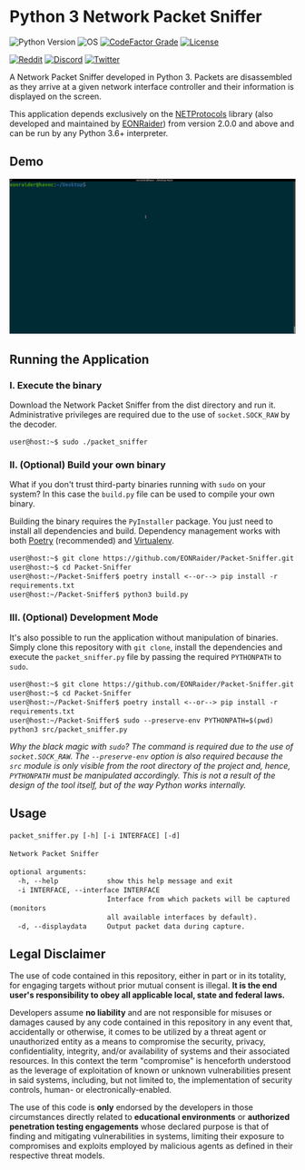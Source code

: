 # Python 3 Network Packet Sniffer

![Python Version](https://img.shields.io/badge/python-3.6+-blue?style=for-the-badge&logo=python)
![OS](https://img.shields.io/badge/OS-GNU%2FLinux-red?style=for-the-badge&logo=linux)
[![CodeFactor Grade](https://img.shields.io/codefactor/grade/github/EONRaider/Packet-Sniffer?label=CodeFactor&logo=codefactor&style=for-the-badge)](https://www.codefactor.io/repository/github/eonraider/packet-sniffer)
[![License](https://img.shields.io/github/license/EONRaider/Packet-Sniffer?style=for-the-badge)](https://github.com/EONRaider/Packet-Sniffer/blob/master/LICENSE)

[![Reddit](https://img.shields.io/badge/Reddit-EONRaider-FF4500?style=flat-square&logo=reddit)](https://www.reddit.com/user/eonraider)
[![Discord](https://img.shields.io/badge/Discord-EONRaider-7289DA?style=flat-square&logo=discord)](https://discord.gg/KVjWBptv)
[![Twitter](https://img.shields.io/badge/Twitter-eon__raider-38A1F3?style=flat-square&logo=twitter)](https://twitter.com/intent/follow?screen_name=eon_raider)

A Network Packet Sniffer developed in Python 3. Packets are disassembled
as they arrive at a given network interface controller and their information
is displayed on the screen.

This application depends exclusively on the [NETProtocols](https://github.com/EONRaider/NETProtocols) 
library (also developed and maintained by [EONRaider](https://github.com/EONRaider)) 
from version 2.0.0 and above and can be run by any Python 3.6+ interpreter.

## Demo
![demo](https://github.com/EONRaider/static/blob/02a36787c0c2253e26c0e934b7c57a54181ccd55/packet-sniffer/demo.gif)

## Running the Application
### I. Execute the binary
Download the Network Packet Sniffer from the dist directory and run it. 
Administrative privileges are required due to the use of `socket.SOCK_RAW` by the
decoder.
```shell
user@host:~$ sudo ./packet_sniffer
```

### II. (Optional) Build your own binary
What if you don't trust third-party binaries running with `sudo` on your system? In this 
case the `build.py` file can be used to compile your own binary.

Building the binary requires the `PyInstaller` package. You just need to install all dependencies and build. 
Dependency management works with both [Poetry](https://python-poetry.org/) (recommended) and [Virtualenv](https://virtualenv.pypa.io/en/latest/). 
```shell
user@host:~$ git clone https://github.com/EONRaider/Packet-Sniffer.git
user@host:~$ cd Packet-Sniffer
user@host:~/Packet-Sniffer$ poetry install <--or--> pip install -r requirements.txt
user@host:~/Packet-Sniffer$ python3 build.py
```

### III. (Optional) Development Mode
It's also possible to run the application without manipulation of binaries. Simply clone 
this repository with `git clone`, install the dependencies and execute the `packet_sniffer.py` 
file by passing the required `PYTHONPATH` to `sudo`.
```shell
user@host:~$ git clone https://github.com/EONRaider/Packet-Sniffer.git
user@host:~$ cd Packet-Sniffer
user@host:~/Packet-Sniffer$ poetry install <--or--> pip install -r requirements.txt
user@host:~/Packet-Sniffer$ sudo --preserve-env PYTHONPATH=$(pwd) python3 src/packet_sniffer.py
```
*Why the black magic with `sudo`? The command is required due to the use of `socket.SOCK_RAW`. 
The `--preserve-env` option is also required because the `src` module is only visible from the 
root directory of the project and, hence, `PYTHONPATH` must be manipulated accordingly. This 
is not a result of the design of the tool itself, but of the way Python works internally.*

## Usage
```
packet_sniffer.py [-h] [-i INTERFACE] [-d]

Network Packet Sniffer

optional arguments:
  -h, --help            show this help message and exit
  -i INTERFACE, --interface INTERFACE
                        Interface from which packets will be captured (monitors
                        all available interfaces by default).
  -d, --displaydata     Output packet data during capture.
```

## Legal Disclaimer
The use of code contained in this repository, either in part or in its totality,
for engaging targets without prior mutual consent is illegal. **It is
the end user's responsibility to obey all applicable local, state and
federal laws.**

Developers assume **no liability** and are not
responsible for misuses or damages caused by any code contained
in this repository in any event that, accidentally or otherwise, it comes to
be utilized by a threat agent or unauthorized entity as a means to compromise
the security, privacy, confidentiality, integrity, and/or availability of
systems and their associated resources. In this context the term "compromise" is
henceforth understood as the leverage of exploitation of known or unknown vulnerabilities
present in said systems, including, but not limited to, the implementation of
security controls, human- or electronically-enabled.

The use of this code is **only** endorsed by the developers in those
circumstances directly related to **educational environments** or
**authorized penetration testing engagements** whose declared purpose is that
of finding and mitigating vulnerabilities in systems, limiting their exposure
to compromises and exploits employed by malicious agents as defined in their
respective threat models.
